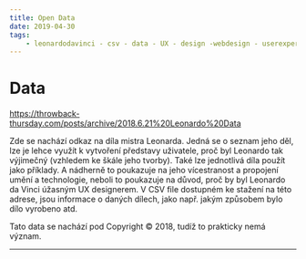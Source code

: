 ```yaml
---
title: Open Data
date: 2019-04-30
tags: 
    - leonardodavinci - csv - data - UX - design -webdesign - userexperiencedesign - layout
---
```

# Data
https://throwback-thursday.com/posts/archive/2018.6.21%20Leonardo%20Data

Zde se nachází odkaz na díla mistra Leonarda. Jedná se o seznam jeho děl, lze je lehce využít k vytvoření představy uživatele, proč byl Leonardo tak výjimečný (vzhledem ke škále jeho tvorby). Také lze jednotlivá díla použít jako příklady. A nádherně to poukazuje na jeho vícestranost a propojení umění a technologie, neboli to poukazuje na důvod, proč by byl Leonardo da Vinci úžasným UX designerem. V CSV file dostupném ke stažení na této adrese, jsou informace o daných dílech, jako např. jakým způsobem bylo dílo vyrobeno atd.  

Tato data se nachází pod Copyright © 2018, tudíž to prakticky nemá význam.

***